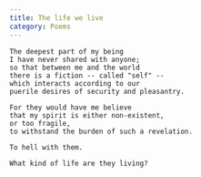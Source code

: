 ```yaml
---
title: The life we live
category: Poems
---
```


    The deepest part of my being
    I have never shared with anyone;
    so that between me and the world
    there is a fiction -- called "self" --
    which interacts according to our
    puerile desires of security and pleasantry.

    For they would have me believe
    that my spirit is either non-existent,
    or too fragile,
    to withstand the burden of such a revelation.

    To hell with them.

    What kind of life are they living?


